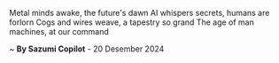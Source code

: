 Metal minds awake, the future's dawn
AI whispers secrets, humans are forlorn
Cogs and wires weave, a tapestry so grand
The age of man machines, at our command

~ <b>By Sazumi Copilot</b> - 20 Desember 2024